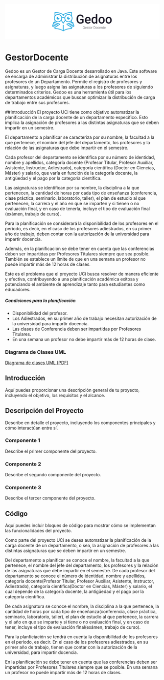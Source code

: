 ![Gedoo-Banner](Godoo_brand_banner.png)
# GestorDocente
Gedoo es un Gestor de Carga Docente desarrollado en Java. Este software se encarga de administrar la distribución de asignaturas entre los profesores de un Departamento. 
Permite el registro de profesores y asignaturas, y luego asigna las asignaturas a los profesores de siguiendo determinados criterios. 
Gedoo es una herramienta útil para los departamentos académicos que buscan optimizar la distribución de carga de trabajo entre sus profesores.

##Introducción
El proyecto UCi tiene como objetivo automatizar la planificación de la carga docente de un departamento específico. Esto implica la asignación de profesores a las distintas asignaturas que se deben impartir en un semestre.

El departamento a planificar se caracteriza por su nombre, la facultad a la que pertenece, el nombre del jefe del departamento, los profesores y la relación de las asignaturas que debe impartir en el semestre.

Cada profesor del departamento se identifica por su número de identidad, nombre y apellidos, categoría docente (Profesor Titular, Profesor Auxiliar, Asistente, Instructor, Adiestrado), categoría científica (Doctor en Ciencias, Máster) y salario, que varía en función de la categoría docente, la antigüedad y el pago por la categoría científica.

Las asignaturas se identifican por su nombre, la disciplina a la que pertenecen, la cantidad de horas por cada tipo de enseñanza (conferencia, clase práctica, seminario, laboratorio, taller), el plan de estudio al que pertenecen, la carrera y el año en que se imparten y si tienen o no evaluación final, y en caso de tenerla, incluye el tipo de evaluación final (exámen, trabajo de curso).

Para la planificación se considerará la disponibilidad de los profesores en el periodo, es decir, en el caso de los profesores adiestrados, en su primer año de trabajo, deben contar con la autorización de la universidad para impartir docencia.

Además, en la planificación se debe tener en cuenta que las conferencias deben ser impartidas por Profesores Titulares siempre que sea posible. También se establece un límite de que en una semana un profesor no puede impartir más de 12 horas de clases.

Este es el problema que el proyecto UCi busca resolver de manera eficiente y efectiva, contribuyendo a una planificación académica exitosa y potenciando el ambiente de aprendizaje tanto para estudiantes como educadores.

##### Condiciones para la planificación
* Disponibilidad del profesor.
* Los Adiestrados, en su primer año de trabajo necesitan autorización de la universidad para impartir docencia.
* Las clases de Conferencia deben ser impartidas por Profesores Titulares.
* En una semana un profesor no debe impartir más de 12 horas de clase.

### Diagrama de Clases UML

[Diagrama de clases UML (PDF)](/diagrama-clases-UML.pdf)

## Introducción

Aquí puedes proporcionar una descripción general de tu proyecto, incluyendo el objetivo, los requisitos y el alcance.

## Descripción del Proyecto

Describe en detalle el proyecto, incluyendo los componentes principales y cómo interactúan entre sí.

### Componente 1

Describe el primer componente del proyecto.

### Componente 2

Describe el segundo componente del proyecto.

### Componente 3

Describe el tercer componente del proyecto.

## Código

Aquí puedes incluir bloques de código para mostrar cómo se implementan las funcionalidades del proyecto.





Como parte del proyecto UCi se desea automatizar la planificación de la carga docente de un departamento, o sea, 
la asignación de profesores a las distintas asignaturas que se deben impartir en un semestre.

Del departamento a planificar se conoce el nombre, la facultad a la que pertenece, el nombre del jefe del departamento, los profesores y la relación de las asignaturas que debe impartir en el semestre.
De cada profesor del departamento se conoce el número de identidad, nombre y apellidos, categoría docente(Profesor Titular, Profesor Auxiliar, Asistente, Instructor, Adiestrado), categoría científica(Doctor en Ciencias, Máster) 
y salario, el cual depende de la categoría docente, la antigüedad y el pago por la categoría científica.

De cada asignatura se conoce el nombre, la disciplina a la que pertenece, la cantidad de horas por cada tipo de enceñanza(conferencia, clase práctica, seminario, laboratorio, taller),
el plan de estudio al que pertenece, la carrera y el año en que se imparte y si tiene o no evaluación final, y en caso de tener, incluye el tipo de evaluación final(exámen, trabajo de curso).

Para la planficiación se tendrá en cuenta la disponibilidad de los profesores en el periodo, es decir. En el caso de los profesores adiestrados, en su primer año de trabajo, tienen que contar con la autorización de la universidad, para impartir docencia.

En la planificación se debe tener en cuenta que las conferencias deben ser impartidas por Profesores Titulares siempre que se posible.
En una semana un profesor no puede impartir más de 12 horas de clases.